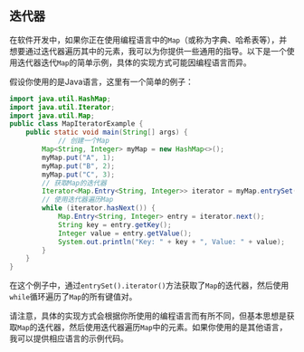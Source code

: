 ## 迭代器

在软件开发中，如果你正在使用编程语言中的`Map`（或称为字典、哈希表等），并想要通过迭代器遍历其中的元素，我可以为你提供一些通用的指导。以下是一个使用迭代器迭代`Map`的简单示例，具体的实现方式可能因编程语言而异。

假设你使用的是Java语言，这里有一个简单的例子：

```Java
import java.util.HashMap;
import java.util.Iterator;
import java.util.Map;
public class MapIteratorExample {
	public static void main(String[] args) {
        	// 创建一个Map         
		Map<String, Integer> myMap = new HashMap<>();         
		myMap.put("A", 1);         
		myMap.put("B", 2);         
		myMap.put("C", 3);          
		// 获取Map的迭代器         
		Iterator<Map.Entry<String, Integer>> iterator = myMap.entrySet().iterator();          
		// 使用迭代器遍历Map         
		while (iterator.hasNext()) {             
			Map.Entry<String, Integer> entry = iterator.next();             
			String key = entry.getKey();             
			Integer value = entry.getValue();             
			System.out.println("Key: " + key + ", Value: " + value);         
		}     
	} 
}
```

在这个例子中，通过`entrySet().iterator()`方法获取了`Map`的迭代器，然后使用`while`循环遍历了`Map`的所有键值对。

请注意，具体的实现方式会根据你所使用的编程语言而有所不同，但基本思想是获取`Map`的迭代器，然后使用迭代器遍历`Map`中的元素。如果你使用的是其他语言，我可以提供相应语言的示例代码。